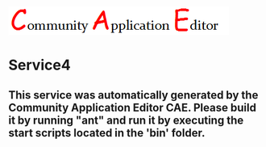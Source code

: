 ![CAE](https://github.com/PhilCAEOrg2/microservice-170/blob/master/img/logo.png)  

Service4
===================


This service was automatically generated by the Community Application Editor CAE. Please build it by running "ant" and run it by executing the start scripts located in the 'bin' folder.
---------------
